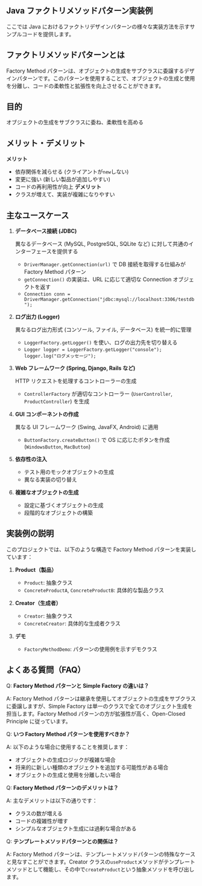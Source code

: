 ## Java ファクトリメソッドパターン実装例

ここでは Java におけるファクトリデザインパターンの様々な実装方法を示すサンプルコードを提供します。

## ファクトリメソッドパターンとは

Factory Method パターンは、オブジェクトの生成をサブクラスに委譲するデザインパターンです。このパターンを使用することで、オブジェクトの生成と使用を分離し、コードの柔軟性と拡張性を向上させることができます。

## 目的

オブジェクトの生成をサブクラスに委ね、柔軟性を高める

## メリット・デメリット

**メリット**

- 依存関係を減らせる (クライアントが`new`しない)
- 変更に強い (新しい製品が追加しやすい)
- コードの再利用性が向上
  **デメリット**
- クラスが増えて、実装が複雑になりやすい

## 主なユースケース

1. **データベース接続 (JDBC)**

   異なるデータベース (MySQL, PostgreSQL, SQLite など) に対して共通のインターフェースを提供する

   - `DriverManager.getConnection(url)` で DB 接続を取得する仕組みが Factory Method パターン
   - `getConnection()` の実装は、URL に応じて適切な Connection オブジェクトを返す
   - `Connection conn = DriverManager.getConnection("jdbc:mysql://localhost:3306/testdb");`

2. **ログ出力 (Logger)**

   異なるログ出力形式 (コンソール, ファイル, データベース) を統一的に管理

   - `LoggerFactory.getLogger()` を使い、ログの出力先を切り替える
   - `Logger logger = LoggerFactory.getLogger("console"); logger.log("ログメッセージ");`

3. **Web フレームワーク (Spring, Django, Rails など)**

   HTTP リクエストを処理するコントローラーの生成

   - `ControllerFactory` が適切なコントローラー (`UserController`, `ProductController`) を生成

4. **GUI コンポーネントの作成**

   異なる UI フレームワーク (Swing, JavaFX, Android) に適用

   - `ButtonFactory.createButton()` で OS に応じたボタンを作成 (`WindowsButton`, `MacButton`)

5. **依存性の注入**

   - テスト用のモックオブジェクトの生成
   - 異なる実装の切り替え

6. **複雑なオブジェクトの生成**
   - 設定に基づくオブジェクトの生成
   - 段階的なオブジェクトの構築

## 実装例の説明

このプロジェクトでは、以下のような構造で Factory Method パターンを実装しています：

1. **Product（製品）**

   - `Product`: 抽象クラス
   - `ConcreteProductA`, `ConcreteProductB`: 具体的な製品クラス

2. **Creator（生成者）**

   - `Creator`: 抽象クラス
   - `ConcreteCreator`: 具体的な生成者クラス

3. **デモ**
   - `FactoryMethodDemo`: パターンの使用例を示すデモクラス

## よくある質問（FAQ）

Q: **Factory Method パターンと Simple Factory の違いは？**

A: Factory Method パターンは継承を使用してオブジェクトの生成をサブクラスに委譲しますが、Simple Factory は単一のクラスで全てのオブジェクト生成を担当します。Factory Method パターンの方が拡張性が高く、Open-Closed Principle に従っています。

Q: **いつ Factory Method パターンを使用すべきか？**

A: 以下のような場合に使用することを推奨します：

- オブジェクトの生成ロジックが複雑な場合
- 将来的に新しい種類のオブジェクトを追加する可能性がある場合
- オブジェクトの生成と使用を分離したい場合

Q: **Factory Method パターンのデメリットは？**

A: 主なデメリットは以下の通りです：

- クラスの数が増える
- コードの複雑性が増す
- シンプルなオブジェクト生成には過剰な場合がある

Q: **テンプレートメソッドパターンとの関係は？**

A: Factory Method パターンは、テンプレートメソッドパターンの特殊なケースと見なすことができます。Creator クラスの`useProduct`メソッドがテンプレートメソッドとして機能し、その中で`createProduct`という抽象メソッドを呼び出します。
